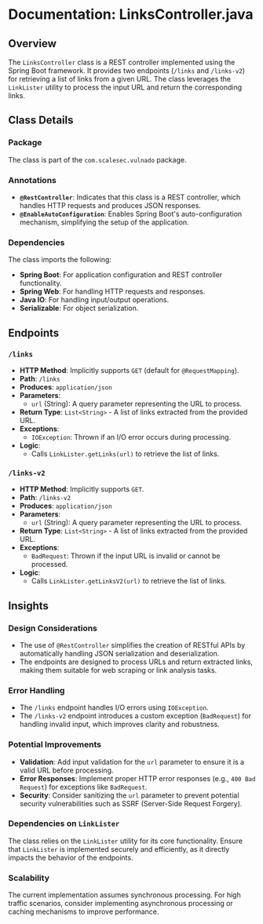 # Documentation: LinksController.java

## Overview
The `LinksController` class is a REST controller implemented using the Spring Boot framework. It provides two endpoints (`/links` and `/links-v2`) for retrieving a list of links from a given URL. The class leverages the `LinkLister` utility to process the input URL and return the corresponding links.

## Class Details

### Package
The class is part of the `com.scalesec.vulnado` package.

### Annotations
- **`@RestController`**: Indicates that this class is a REST controller, which handles HTTP requests and produces JSON responses.
- **`@EnableAutoConfiguration`**: Enables Spring Boot's auto-configuration mechanism, simplifying the setup of the application.

### Dependencies
The class imports the following:
- **Spring Boot**: For application configuration and REST controller functionality.
- **Spring Web**: For handling HTTP requests and responses.
- **Java IO**: For handling input/output operations.
- **Serializable**: For object serialization.

## Endpoints

### `/links`
- **HTTP Method**: Implicitly supports `GET` (default for `@RequestMapping`).
- **Path**: `/links`
- **Produces**: `application/json`
- **Parameters**:
  - `url` (String): A query parameter representing the URL to process.
- **Return Type**: `List<String>` - A list of links extracted from the provided URL.
- **Exceptions**:
  - `IOException`: Thrown if an I/O error occurs during processing.
- **Logic**:
  - Calls `LinkLister.getLinks(url)` to retrieve the list of links.

### `/links-v2`
- **HTTP Method**: Implicitly supports `GET`.
- **Path**: `/links-v2`
- **Produces**: `application/json`
- **Parameters**:
  - `url` (String): A query parameter representing the URL to process.
- **Return Type**: `List<String>` - A list of links extracted from the provided URL.
- **Exceptions**:
  - `BadRequest`: Thrown if the input URL is invalid or cannot be processed.
- **Logic**:
  - Calls `LinkLister.getLinksV2(url)` to retrieve the list of links.

## Insights

### Design Considerations
- The use of `@RestController` simplifies the creation of RESTful APIs by automatically handling JSON serialization and deserialization.
- The endpoints are designed to process URLs and return extracted links, making them suitable for web scraping or link analysis tasks.

### Error Handling
- The `/links` endpoint handles I/O errors using `IOException`.
- The `/links-v2` endpoint introduces a custom exception (`BadRequest`) for handling invalid input, which improves clarity and robustness.

### Potential Improvements
- **Validation**: Add input validation for the `url` parameter to ensure it is a valid URL before processing.
- **Error Responses**: Implement proper HTTP error responses (e.g., `400 Bad Request`) for exceptions like `BadRequest`.
- **Security**: Consider sanitizing the `url` parameter to prevent potential security vulnerabilities such as SSRF (Server-Side Request Forgery).

### Dependencies on `LinkLister`
The class relies on the `LinkLister` utility for its core functionality. Ensure that `LinkLister` is implemented securely and efficiently, as it directly impacts the behavior of the endpoints.

### Scalability
The current implementation assumes synchronous processing. For high traffic scenarios, consider implementing asynchronous processing or caching mechanisms to improve performance.
